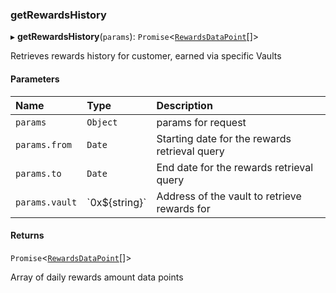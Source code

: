 ### getRewardsHistory

▸ **getRewardsHistory**(`params`): `Promise`\<[`RewardsDataPoint`](../interfaces/RewardsDataPoint.md)[]\>

Retrieves rewards history for customer, earned via specific Vaults

#### Parameters

| Name           | Type             | Description                                   |
| :------------- | :--------------- | :-------------------------------------------- |
| `params`       | `Object`         | params for request                            |
| `params.from`  | `Date`           | Starting date for the rewards retrieval query |
| `params.to`    | `Date`           | End date for the rewards retrieval query      |
| `params.vault` | \`0x$\{string}\` | Address of the vault to retrieve rewards for  |

#### Returns

`Promise`\<[`RewardsDataPoint`](../interfaces/RewardsDataPoint.md)[]\>

Array of daily rewards amount data points